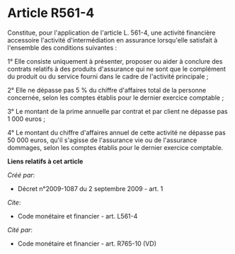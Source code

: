 # Article R561-4

Constitue, pour l'application de l'article L. 561-4, une activité financière accessoire l'activité d'intermédiation en
assurance lorsqu'elle satisfait à l'ensemble des conditions suivantes :

1° Elle consiste uniquement à présenter, proposer ou aider à conclure des contrats relatifs à des produits d'assurance qui ne
sont que le complément du produit ou du service fourni dans le cadre de l'activité principale ;

2° Elle ne dépasse pas 5 % du chiffre d'affaires total de la personne concernée, selon les comptes établis pour le dernier
exercice comptable ;

3° Le montant de la prime annuelle par contrat et par client ne dépasse pas 1 000 euros ;

4° Le montant du chiffre d'affaires annuel de cette activité ne dépasse pas 50 000 euros, qu'il s'agisse de l'assurance vie
ou de l'assurance dommages, selon les comptes établis pour le dernier exercice comptable.

**Liens relatifs à cet article**

_Créé par_:

  - Décret n°2009-1087 du 2 septembre 2009 - art. 1

_Cite_:

  - Code monétaire et financier - art. L561-4

_Cité par_:

  - Code monétaire et financier - art. R765-10 (VD)
